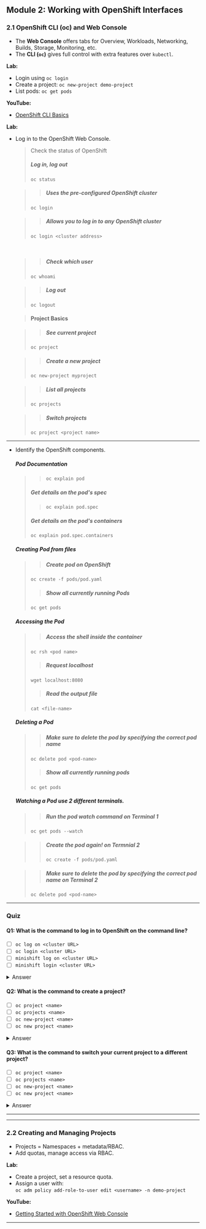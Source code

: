 ## Module 2: Working with OpenShift Interfaces 

### 2.1 OpenShift CLI (oc) and Web Console

- The **Web Console** offers tabs for Overview, Workloads, Networking, Builds, Storage, Monitoring, etc.
- The **CLI (`oc`)** gives full control with extra features over `kubectl`.

**Lab:**  
- Login using `oc login`
- Create a project: `oc new-project demo-project`
- List pods: `oc get pods`

**YouTube:**  
- [OpenShift CLI Basics](https://www.youtube.com/watch?v=8wFJe2U1GdI)

**Lab:**  
- Log in to the OpenShift Web Console.

    > Check the status of OpenShift
    > 
    > ##### Log in, log out
    > `oc status`

    >> ##### Uses the pre-configured OpenShift cluster
    >  `oc login`

    >> ##### Allows you to log in to any OpenShift cluster
    > `oc login <cluster address>` 
    
    <br/>

    >> ##### Check which user
    > `oc whoami`

    >> ##### Log out
    > `oc logout`


    > #### Project Basics

    >> ##### See current project
    > `oc project`

    >> ##### Create a new project
    > `oc new-project myproject`

    >> ##### List all projects
    > `oc projects`

    >> ##### Switch projects
    > `oc project <project name>`
___

- Identify the OpenShift components.

    ##### Pod Documentation 

    >> `oc explain pod`
    > ##### Get details on the pod's spec
    >> `oc explain pod.spec`
    > ##### Get details on the pod's containers
    > `oc explain pod.spec.containers`
    
   ##### Creating Pod from files
    >> ##### Create pod on OpenShift
    > `oc create -f pods/pod.yaml`
    >> ##### Show all currently running Pods
    > `oc get pods`

   ##### Accessing the Pod
    >> ##### Access the shell inside the container 
    > `oc rsh <pod name>`
    >> ##### Request localhost
    > `wget localhost:8080`
    >> ##### Read the output file
    > `cat <file-name>`

   ##### Deleting a Pod
    >> ##### Make sure to delete the pod by specifying the correct pod name
    > `oc delete pod <pod-name>`
    >> ##### Show all currently running pods
    > `oc get pods`

   ##### Watching a Pod use 2 different terminals.
    >> ##### Run the pod watch command on Terminal 1 
    > `oc get pods --watch`

    >> ##### Create the pod again! on Termnial 2
    >> `oc create -f pods/pod.yaml`

    >> ##### Make sure to delete the pod by specifying the correct pod name on Terminal 2
    > `oc delete pod <pod-name>`
  
___
### Quiz

#### Q1: What is the command to log in to OpenShift on the command line?
- [ ] `oc log on <cluster URL>`
- [ ] `oc login <cluster URL>`
- [ ] `minishift log on <cluster URL>`
- [ ] `minishift login <cluster URL>`
<details>
  <summary> Answer </summary>

   `oc login <cluster URL>`

</details>


#### Q2: What is the command to create a project?
- [ ] `oc project <name>`
- [ ] `oc projects <name>`
- [ ] `oc new-project <name>`
- [ ] `oc new project <name>`
<details>
  <summary> Answer </summary>

   `oc new-project <name>`

</details>

#### Q3: What is the command to switch your current project to a different project?
- [ ] `oc project <name>`
- [ ] `oc projects <name>`
- [ ] `oc new-project <name>`
- [ ] `oc new project <name>`
<details>
  <summary> Answer </summary>

   `oc project <name>`

</details>

---
---

### 2.2 Creating and Managing Projects

- Projects = Namespaces + metadata/RBAC.
- Add quotas, manage access via RBAC.

**Lab:**  
- Create a project, set a resource quota.
- Assign a user with:  
  `oc adm policy add-role-to-user edit <username> -n demo-project`

**YouTube:**  
- [Getting Started with OpenShift Web Console](https://www.youtube.com/watch?v=Qzvfi6VSFoc)

---
